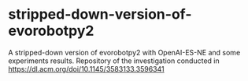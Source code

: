 # stripped-down-version-of-evorobotpy2
A stripped-down version of evorobotpy2 with OpenAI-ES-NE and some experiments results. Repository of the investigation conducted in https://dl.acm.org/doi/10.1145/3583133.3596341

